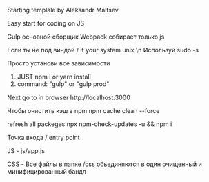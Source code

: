 Starting templale by Aleksandr Maltsev 

Easy start for coding on JS

Gulp основной сборщик
Webpack собирает только js

Если ты не под виндой / if your system unix \n
Используй 
sudo -s

Просто установи все зависимости

1. JUST npm i or yarn install
2. command: "gulp" or "gulp prod"

Next go to in browser http://localhost:3000

Чтобы очистить кэш в npm 
npm cache clean --force

refresh all packeges
npx npm-check-updates -u && npm i

Точка входа / entry point

JS - js/app.js

CSS - Все файлы в папке /css обьединяются в один очищенный и минифицированный бандл
